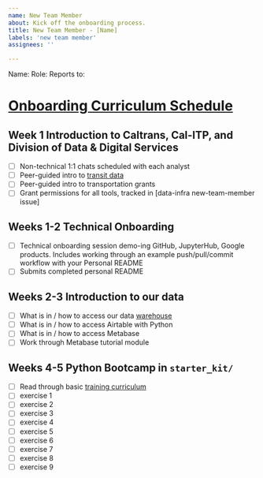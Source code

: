 ```yaml
---
name: New Team Member
about: Kick off the onboarding process.
title: New Team Member - [Name]
labels: 'new team member'
assignees: ''

---
```

Name:
Role:
Reports to:

# [Onboarding Curriculum Schedule](https://docs.calitp.org/data-infra/analytics_onboarding/overview.html)
## Week 1 Introduction to Caltrans, Cal-ITP, and Division of Data & Digital Services
- [ ] Non-technical 1:1 chats scheduled with each analyst
- [ ] Peer-guided intro to [transit data](https://docs.calitp.org/data-infra/warehouse/what_is_gtfs.html)
- [ ] Peer-guided intro to transportation grants 
- [ ] Grant permissions for all tools, tracked in [data-infra new-team-member issue]

## Weeks 1-2 Technical Onboarding
- [ ] Technical onboarding session demo-ing GitHub, JupyterHub, Google products. Includes working through an example push/pull/commit workflow with your Personal README
- [ ] Submits completed personal README

## Weeks 2-3 Introduction to our data
- [ ] What is in / how to access our data [warehouse](https://docs.calitp.org/data-infra/warehouse/warehouse_starter_kit.html) 
- [ ] What is in / how to access Airtable with Python
- [ ] What is in / how to access Metabase 
- [ ] Work through Metabase tutorial module

## Weeks 4-5 Python Bootcamp in `starter_kit/`
- [ ] Read through basic [training curriculum](https://docs.calitp.org/data-infra/analytics_new_analysts/overview.html)
- [ ] exercise 1
- [ ] exercise 2
- [ ] exercise 3
- [ ] exercise 4
- [ ] exercise 5
- [ ] exercise 6
- [ ] exercise 7
- [ ] exercise 8
- [ ] exercise 9

